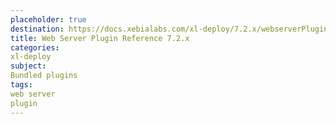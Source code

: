 ```yaml
---
placeholder: true
destination: https://docs.xebialabs.com/xl-deploy/7.2.x/webserverPluginManual.html
title: Web Server Plugin Reference 7.2.x
categories:
xl-deploy
subject:
Bundled plugins
tags:
web server
plugin
---
```

